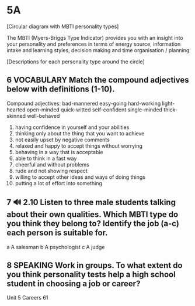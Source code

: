 # 5A

[Circular diagram with MBTI personality types]

The MBTI (Myers-Briggs Type Indicator) provides you with an insight into your personality and preferences in terms of energy source, information intake and learning styles, decision making and time organisation / planning

[Descriptions for each personality type around the circle]

## 6 VOCABULARY Match the compound adjectives below with definitions (1-10).

Compound adjectives: bad-mannered easy-going hard-working light-hearted open-minded quick-witted self-confident single-minded thick-skinned well-behaved

1. having confidence in yourself and your abilities
2. thinking only about the thing that you want to achieve
3. not easily upset by negative comments
4. relaxed and happy to accept things without worrying
5. behaving in a way that is acceptable
6. able to think in a fast way
7. cheerful and without problems
8. rude and not showing respect
9. willing to accept other ideas and ways of doing things
10. putting a lot of effort into something

## 7 🔊 2.10 Listen to three male students talking about their own qualities. Which MBTI type do you think they belong to? Identify the job (a-c) each person is suitable for.

a A salesman
b A psychologist
c A judge

## 8 SPEAKING Work in groups. To what extent do you think personality tests help a high school student in choosing a job or career?

Unit 5 Careers 61